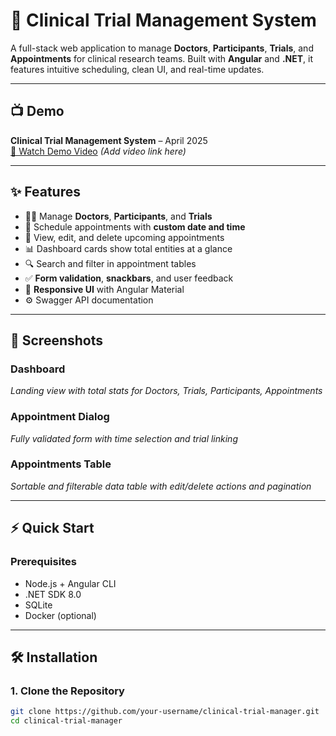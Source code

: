 # 🧪 Clinical Trial Management System

A full-stack web application to manage **Doctors**, **Participants**, **Trials**, and **Appointments** for clinical research teams. Built with **Angular** and **.NET**, it features intuitive scheduling, clean UI, and real-time updates.

---

## 📺 Demo

**Clinical Trial Management System** – April 2025  
[🎥 Watch Demo Video](#) *(Add video link here)*

---

## ✨ Features

- 🧑‍⚕️ Manage **Doctors**, **Participants**, and **Trials**
- 📅 Schedule appointments with **custom date and time**
- 🔄 View, edit, and delete upcoming appointments
- 📊 Dashboard cards show total entities at a glance
- 🔍 Search and filter in appointment tables
- ✅ **Form validation**, **snackbars**, and user feedback
- 📱 **Responsive UI** with Angular Material
- ⚙️ Swagger API documentation

---

## 📸 Screenshots

### Dashboard
_Landing view with total stats for Doctors, Trials, Participants, Appointments_

### Appointment Dialog
_Fully validated form with time selection and trial linking_

### Appointments Table
_Sortable and filterable data table with edit/delete actions and pagination_

---

## ⚡ Quick Start

### Prerequisites

- Node.js + Angular CLI
- .NET SDK 8.0
- SQLite
- Docker (optional)

---

## 🛠 Installation

### 1. Clone the Repository

```bash
git clone https://github.com/your-username/clinical-trial-manager.git
cd clinical-trial-manager
